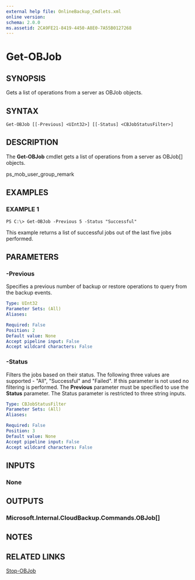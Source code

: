 ```yaml
---
external help file: OnlineBackup_Cmdlets.xml
online version: 
schema: 2.0.0
ms.assetid: 2CA9FE21-8419-4450-A8E0-7A55B0127268
---
```


# Get-OBJob

## SYNOPSIS
Gets a list of operations from a server as OBJob objects.

## SYNTAX

```
Get-OBJob [[-Previous] <UInt32>] [[-Status] <CBJobStatusFilter>]
```

## DESCRIPTION
The **Get-OBJob** cmdlet gets a list of operations from a server as OBJob\[\] objects.

ps_mob_user_group_remark

## EXAMPLES

### EXAMPLE 1
```
PS C:\> Get-OBJob -Previous 5 -Status "Successful"
```

This example returns a list of successful jobs out of the last five jobs performed.

## PARAMETERS

### -Previous
Specifies a previous number of backup or restore operations to query from the backup events.

```yaml
Type: UInt32
Parameter Sets: (All)
Aliases: 

Required: False
Position: 2
Default value: None
Accept pipeline input: False
Accept wildcard characters: False
```

### -Status
Filters the jobs based on their status.
The following three values are supported - "All", "Successful" and "Failed".
If this parameter is not used no filtering is performed.
The **Previous** parameter must be specified to use the **Status** parameter.
The Status parameter is restricted to three string inputs.

```yaml
Type: CBJobStatusFilter
Parameter Sets: (All)
Aliases: 

Required: False
Position: 3
Default value: None
Accept pipeline input: False
Accept wildcard characters: False
```

## INPUTS

### None

## OUTPUTS

### Microsoft.Internal.CloudBackup.Commands.OBJob[]

## NOTES

## RELATED LINKS

[Stop-OBJob](./Stop-OBJob.md)

